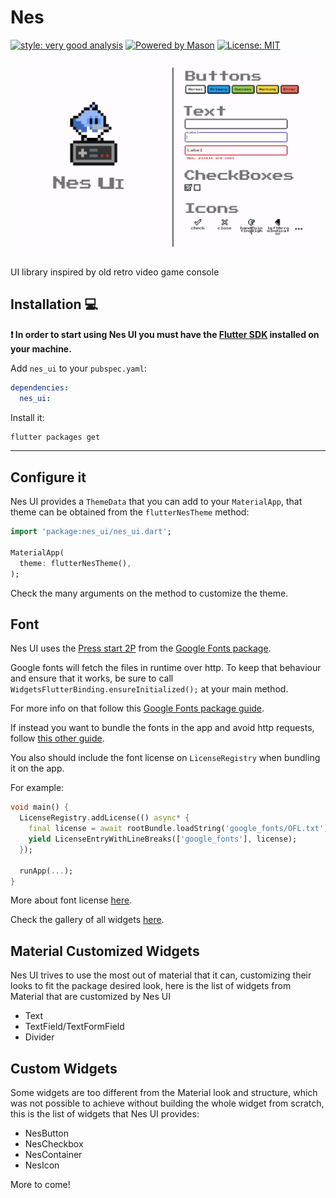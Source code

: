 # Nes

[![style: very good analysis][very_good_analysis_badge]][very_good_analysis_link]
[![Powered by Mason](https://img.shields.io/endpoint?url=https%3A%2F%2Ftinyurl.com%2Fmason-badge)](https://github.com/felangel/mason)
[![License: MIT][license_badge]][license_link]

![](banner.png)

UI library inspired by old retro video game console

## Installation 💻

**❗ In order to start using Nes UI you must have the [Flutter SDK][flutter_install_link] installed on your machine.**

Add `nes_ui` to your `pubspec.yaml`:

```yaml
dependencies:
  nes_ui:
```

Install it:

```sh
flutter packages get
```

---

## Configure it

Nes UI provides a `ThemeData` that you can add to your `MaterialApp`, that theme can be obtained
from the `flutterNesTheme` method:

```dart
import 'package:nes_ui/nes_ui.dart';

MaterialApp(
  theme: flutterNesTheme(),
);
````

Check the many arguments on the method to customize the theme.

## Font

Nes UI uses the [Press start 2P](https://fonts.google.com/specimen/Press+Start+2P)
from the [Google Fonts package](https://pub.dev/packages/google_fonts).

Google fonts will fetch the files in runtime over http. To keep that behaviour and ensure that it works,
be sure to call `WidgetsFlutterBinding.ensureInitialized();` at your main method.

For more info on that follow this [Google Fonts package guide](https://pub.dev/packages/google_fonts#http-fetching).

If instead you want to bundle the fonts in the app and avoid http requests,
follow [this other guide](https://pub.dev/packages/google_fonts#font-bundling-in-assets).


You also should include the font license on `LicenseRegistry` when bundling it on the app.

For example:

```dart
void main() {
  LicenseRegistry.addLicense(() async* {
    final license = await rootBundle.loadString('google_fonts/OFL.txt');
    yield LicenseEntryWithLineBreaks(['google_fonts'], license);
  });

  runApp(...);
}
```

More about font license [here](https://pub.dev/packages/google_fonts#licensing-fonts).

Check the gallery of all widgets [here](https://erickzanardo.github.io/nes_ui/#/).

## Material Customized Widgets

Nes UI trives to use the most out of material that it can, customizing their looks to fit
the package desired look, here is the list of widgets from Material that are customized by
Nes UI

 - Text
 - TextField/TextFormField
 - Divider

## Custom Widgets

Some widgets are too different from the Material look and structure, which was not possible to
achieve without building the whole widget from scratch, this is the list of widgets that Nes UI
provides:

 - NesButton
 - NesCheckbox
 - NesContainer
 - NesIcon

More to come!

[flutter_install_link]: https://docs.flutter.dev/get-started/install
[github_actions_link]: https://docs.github.com/en/actions/learn-github-actions
[license_badge]: https://img.shields.io/badge/license-MIT-blue.svg
[license_link]: https://opensource.org/licenses/MIT
[logo_black]: https://raw.githubusercontent.com/VGVentures/very_good_brand/main/styles/README/vgv_logo_black.png#gh-light-mode-only
[logo_white]: https://raw.githubusercontent.com/VGVentures/very_good_brand/main/styles/README/vgv_logo_white.png#gh-dark-mode-only
[mason_link]: https://github.com/felangel/mason
[very_good_analysis_badge]: https://img.shields.io/badge/style-very_good_analysis-B22C89.svg
[very_good_analysis_link]: https://pub.dev/packages/very_good_analysis
[very_good_cli_link]: https://pub.dev/packages/very_good_cli
[very_good_coverage_link]: https://github.com/marketplace/actions/very-good-coverage
[very_good_ventures_link]: https://verygood.ventures
[very_good_ventures_link_light]: https://verygood.ventures#gh-light-mode-only
[very_good_ventures_link_dark]: https://verygood.ventures#gh-dark-mode-only
[very_good_workflows_link]: https://github.com/VeryGoodOpenSource/very_good_workflows<D-b>
